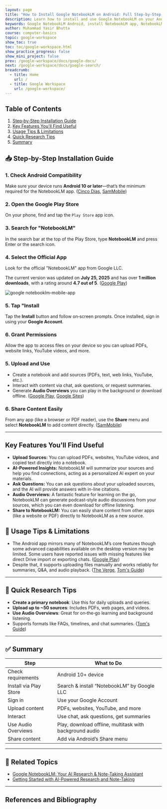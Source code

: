 ```yaml
---
layout: page
title: "How to Install Google NotebookLM on Android: Full Step-by-Step Guide (2025)"
description: Learn how to install and use Google NotebookLM on your Android phone in 2025. Follow this easy guide to download the app from the Play Store, set it up, upload content, and start using AI-powered features like summaries and audio overviews.
keywords: Google NotebookLM Android, install NotebookLM app, NotebookLM mobile guide, NotebookLM Android setup, Google AI notebook app, AI study tool Android, NotebookLM features, how to use NotebookLM, download Google NotebookLM, Android AI tools 2025
author: Muhammad Yasir Bhutta
course: computer-basics
topic: google-workspace
show_toc: true
toc: toc/google-workspace.html
show_practice_progress: false
show_mini_project: false
prev: /google-workspace/docs/google-docs/
next: /google-workspace/docs/google-search/
breadcrumb:
  - title: Home
    url: /
  - title: Google Workspace
    url: /google-workspace/    
---
```


## Table of Contents

1. [Step‑by‑Step Installation Guide](#-stepbystep-installation-guide)
2. [Key Features You'll Find Useful](#key-features-youll-find-useful)
3. [Usage Tips & Limitations](#-usage-tips--limitations)
4. [Quick Research Tips](#-quick-research-tips)
5. [Summary](#-summary)


## 📥 Step‑by‑Step Installation Guide

### 1. Check Android Compatibility

Make sure your device runs **Android 10 or later**—that’s the minimum required for the NotebookLM app. ([Cinco Días][1], [SamMobile][2])

### 2. Open the Google Play Store

On your phone, find and tap the `Play Store` app icon.

### 3. Search for "NotebookLM"

In the search bar at the top of the Play Store, type **NotebookLM** and press Enter or the search icon. 

### 4. Select the Official App

Look for the official "NotebookLM" app from Google LLC.

The current version was updated on **July 25, 2025** and has over **1 million downloads**, with a rating around **4.7 out of 5**. ([Google Play][3])

![google notebooklm-mobile-app](https://res.cloudinary.com/da0pjikvw/image/upload/c_pad,w_512/v1753708308/notebooklm-mobile-app_dihh1s.jpg)

### 5. Tap "Install

Tap the **Install** button and follow on‑screen prompts. Once installed, sign in using your **Google Account**.

### 6. Grant Permissions

Allow the app to access files on your device so you can upload PDFs, website links, YouTube videos, and more.

### 5. Upload and Use

* Create a notebook and add sources (PDFs, text, web links, YouTube, etc.).
* Interact with content via chat, ask questions, or request summaries.
* Generate **Audio Overviews** you can play in the background or download offline. ([Google Play][3], [Google Sites][4])

### 6. Share Content Easily

From any app (like a browser or PDF reader), use the **Share** menu and select **NotebookLM** to add content directly. ([SamMobile][2])

---

## Key Features You'll Find Useful

* **Upload Sources:** You can upload PDFs, websites, YouTube videos, and copied text directly into a notebook.
* **AI-Powered Insights:** NotebookLM will summarize your sources and help you find connections, acting as a personalized AI expert on your materials.
* **Ask Questions:** You can ask questions about your uploaded sources, and the AI will provide answers with in-line citations.
* **Audio Overviews:** A fantastic feature for learning on the go, NotebookLM can generate podcast-style audio discussions from your sources, which you can even download for offline listening.
* **Share to NotebookLM:** You can easily share content from other apps (like a website or PDF) directly to NotebookLM as a new source.

## 🔧 Usage Tips & Limitations

* The Android app mirrors many of NotebookLM’s core features though some advanced capabilities available on the desktop version may be limited. Some users have reported issues with missing features like direct Drive import or exporting chats. ([Google Play][3])
* Despite that, it supports uploading files manually and works reliably for summaries, Q\&A, and audio playback. ([The Verge][5], [Tom's Guide][6])

---

## 🧠 Quick Research Tips

* **Create a primary notebook**: Use this for daily uploads and queries.
* **Upload up to \~50 sources**: Includes PDFs, web pages, and videos.
* **Use Audio Overviews**: Great for on‑the‑go learning and background listening.
* Supports formats like FAQs, timelines, and chat summaries. ([Tom's Guide][6])

---

## ✅ Summary

| Step                   | What to Do                                              |
| ---------------------- | ------------------------------------------------------- |
| Check requirements     | Android 10+ device                                      |
| Install via Play Store | Search & install “NotebookLM” by Google LLC             |
| Sign in                | Use your Google Account                                 |
| Upload content         | PDFs, websites, YouTube, and more                       |
| Interact               | Use chat, ask questions, get summaries                  |
| Use Audio Overviews    | Play, download offline, multitask with background audio |
| Share content          | Add via Android’s Share menu                            |


---

## 📘 **Related Topics**

- [Google NotebookLM: Your AI Research & Note-Taking Assistant](index.md)
- [Getting Started with AI-Powered Research and Note-Taking](getting-started-google-nootbooklm.md)

---

## References and Bibliography

[1]: https://cincodias.elpais.com/smartlife/lifestyle/2025-05-20/notebooklm-de-google-llega-espana.html?utm_source=chatgpt.com "La app de NotebookLM de Google llega a España para iOS y Android, así la descargas gratis"
[2]: https://www.sammobile.com/news/google-notebooklm-app-launched-android-galaxy-phones-tablets/?utm_source=chatgpt.com "Google's NotebookLM app now available for Galaxy phones"
[3]: https://play.google.com/store/apps/details?hl=en_US&id=com.google.android.apps.labs.language.tailwind&utm_source=chatgpt.com "Google NotebookLM - Apps on Google Play"
[4]: https://sites.google.com/view/notebook-lm?utm_source=chatgpt.com "Google Notebook LM"
[5]: https://www.theverge.com/news/669828/google-releases-its-notebooklm-mobile-app?utm_source=chatgpt.com "Google releases its NotebookLM mobile app"
[6]: https://www.tomsguide.com/phones/how-to-use-googles-ai-powered-notebooklm-5-tips-to-get-started?utm_source=chatgpt.com "How to use Google's AI-powered NotebookLM - 5 tips to get started"
[7]: https://en.wikipedia.org/wiki/NotebookLM?utm_source=chatgpt.com "NotebookLM"
[8]: https://www.youtube.com/watch?pp=0gcJCfwAo7VqN5tD&v=nMZ7apHQR3I&utm_source=chatgpt.com "How to Download & Install Google NotebookLM AI App 2025"
[9]: https://www.reddit.com/r/notebooklm/comments/1i3zl2l/notebooklm_app/?utm_source=chatgpt.com "NotebookLM App - Reddit"
[10]: https://notebooklm.google.com/?utm_source=chatgpt.com "Google NotebookLM"


